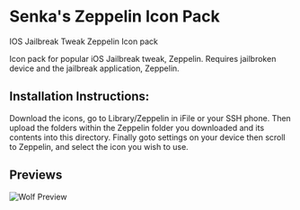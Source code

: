 # Senka's Zeppelin Icon Pack
IOS Jailbreak Tweak Zeppelin Icon pack

Icon pack for popular iOS Jailbreak tweak, Zeppelin. Requires jailbroken device and the jailbreak application, Zeppelin.

## Installation Instructions: 
Download the icons, go to Library/Zeppelin in iFile or your SSH phone. Then upload the folders within the Zeppelin folder you downloaded and its contents into this directory. Finally goto settings on your device then scroll to Zeppelin, and select the icon you wish to use.

## Previews
![Wolf Preview](https://github.com/SenkaWolf/SenkasZeppelinIconPack/blob/master/Screenshots/wolf.png?raw=true)
